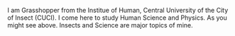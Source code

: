 I am Grasshopper from the Institue of Human, Central University of the City of Insect (CUCI). 
I come here to study Human Science and Physics.
As you might see above. Insects and Science are major topics of mine.
